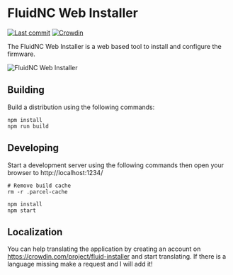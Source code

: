 # FluidNC Web Installer

[![Last commit](https://img.shields.io/github/last-commit/breiler/fluid-installer.svg?maxAge=1800)](https://github.com/breiler/fluid-installer) [![Crowdin](https://badges.crowdin.net/fluid-installer/localized.svg)](https://crowdin.com/project/fluid-installer)

The FluidNC Web Installer is a web based tool to install and configure the firmware.

![FluidNC Web Installer](https://github.com/breiler/fluid-installer/raw/master/pictures/screenshot.png "UGS Splash Image")


## Building

Build a distribution using the following commands:

```
npm install
npm run build
```

## Developing
Start a development server using the following commands then open your browser to http://localhost:1234/

```
# Remove build cache
rm -r .parcel-cache

npm install
npm start
```

## Localization
You can help translating the application by creating an account on https://crowdin.com/project/fluid-installer and start translating. If there is a language missing make a request and I will add it!

